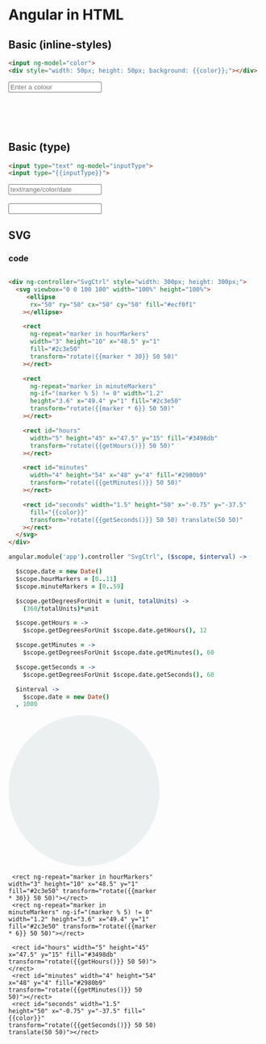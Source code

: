 # Angular in HTML

## Basic (inline-styles)

```html
<input ng-model="color">
<div style="width: 50px; height: 50px; background: {{color}};"></div>
```

<div class="padded">
  <input ng-model="color" placeholder="Enter a colour"><br><br>
  <div style="width: 50px; height: 50px; background: {{color}};"></div>
</div>

## Basic (type)

```html
<input type="text" ng-model="inputType">
<input type="{{inputType}}">
```

<div class="padded">
  <input type="text" ng-model="inputType" placeholder="text/range/color/date"><br><br>
  <input type="{{inputType}}">
</div>

## SVG

### code

```html

<div ng-controller="SvgCtrl" style="width: 300px; height: 300px;">
  <svg viewbox="0 0 100 100" width="100%" height="100%">
     <ellipse
      rx="50" ry="50" cx="50" cy="50" fill="#ecf0f1"
    ></ellipse>

    <rect
      ng-repeat="marker in hourMarkers"
      width="3" height="10" x="48.5" y="1"
      fill="#2c3e50"
      transform="rotate({{marker * 30}} 50 50)"
    ></rect>

    <rect
      ng-repeat="marker in minuteMarkers"
      ng-if="(marker % 5) != 0" width="1.2"
      height="3.6" x="49.4" y="1" fill="#2c3e50"
      transform="rotate({{marker * 6}} 50 50)"
    ></rect>

    <rect id="hours"
      width="5" height="45" x="47.5" y="15" fill="#3498db"
      transform="rotate({{getHours()}} 50 50)"
    ></rect>

    <rect id="minutes"
      width="4" height="54" x="48" y="4" fill="#2980b9"
      transform="rotate({{getMinutes()}} 50 50)"
    ></rect>

    <rect id="seconds" width="1.5" height="50" x="-0.75" y="-37.5"
      fill="{{color}}"
      transform="rotate({{getSeconds()}} 50 50) translate(50 50)"
    ></rect>
  </svg>
</div>
```

```coffeescript
angular.module('app').controller "SvgCtrl", ($scope, $interval) ->

  $scope.date = new Date()
  $scope.hourMarkers = [0..11]
  $scope.minuteMarkers = [0..59]

  $scope.getDegreesForUnit = (unit, totalUnits) ->
    (360/totalUnits)*unit

  $scope.getHours = ->
    $scope.getDegreesForUnit $scope.date.getHours(), 12

  $scope.getMinutes = ->
    $scope.getDegreesForUnit $scope.date.getMinutes(), 60

  $scope.getSeconds = ->
    $scope.getDegreesForUnit $scope.date.getSeconds(), 60

  $interval ->
    $scope.date = new Date()
  , 1000
```

<div ng-controller="SvgCtrl" style="width: 300px; height: 300px;" class="padded">
  <svg viewbox="0 0 100 100" width="100%" height="100%">
     <ellipse rx="50" ry="50" cx="50" cy="50" fill="#ecf0f1"></ellipse>

     <rect ng-repeat="marker in hourMarkers" width="3" height="10" x="48.5" y="1" fill="#2c3e50" transform="rotate({{marker * 30}} 50 50)"></rect>
     <rect ng-repeat="marker in minuteMarkers" ng-if="(marker % 5) != 0" width="1.2" height="3.6" x="49.4" y="1" fill="#2c3e50" transform="rotate({{marker * 6}} 50 50)"></rect>

     <rect id="hours" width="5" height="45" x="47.5" y="15" fill="#3498db" transform="rotate({{getHours()}} 50 50)"></rect>
     <rect id="minutes" width="4" height="54" x="48" y="4" fill="#2980b9" transform="rotate({{getMinutes()}} 50 50)"></rect>
     <rect id="seconds" width="1.5" height="50" x="-0.75" y="-37.5" fill="{{color}}" transform="rotate({{getSeconds()}} 50 50) translate(50 50)"></rect>
  </svg>
</div>
